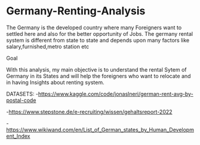 # Germany-Renting-Analysis
The Germany is the developed country where many Foreigners want to settled here and also for the better 
opportunity of Jobs. The germany rental system is different from state to state and depends upon many factors 
like salary,furnished,metro station etc

Goal

With this analysis, my main objective is to understand the rental Sytem of Germany in its States and will help the 
foreigners who want to relocate and in having Insights about renting system.

DATASETS:
-https://www.kaggle.com/code/jonaslneri/german-rent-avg-by-postal-code

-https://www.stepstone.de/e-recruiting/wissen/gehaltsreport-2022

-https://www.wikiwand.com/en/List_of_German_states_by_Human_Development_Index



